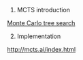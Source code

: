1. MCTS introduction

[Monte Carlo tree search](https://en.wikipedia.org/wiki/Monte_Carlo_tree_search)


2. Implementation

http://mcts.ai/index.html


